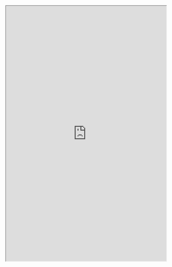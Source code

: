 <iframe
  src="https://atcoder.jp/contests/ABC104/tasks/abc104_c"
  style="width:100%; height:800px;"
></iframe>
